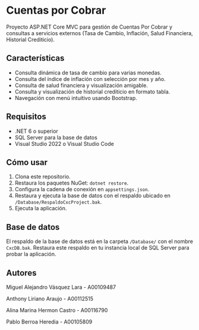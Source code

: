 # Cuentas por Cobrar
Proyecto ASP.NET Core MVC para gestión de Cuentas Por Cobrar y consultas a servicios externos (Tasa de Cambio, Inflación, Salud Financiera, Historial Crediticio).

## Características

- Consulta dinámica de tasa de cambio para varias monedas.
- Consulta del índice de inflación con selección por mes y año.
- Consulta de salud financiera y visualización amigable.
- Consulta y visualización de historial crediticio en formato tabla.
- Navegación con menú intuitivo usando Bootstrap.

## Requisitos

- .NET 6 o superior
- SQL Server para la base de datos
- Visual Studio 2022 o Visual Studio Code

## Cómo usar

1. Clona este repositorio.
2. Restaura los paquetes NuGet: `dotnet restore`.
3. Configura la cadena de conexión en `appsettings.json`.
4. Restaura y ejecuta la base de datos con el respaldo ubicado en `/Database/RespaldoCxcProject.bak`.
5. Ejecuta la aplicación.

## Base de datos

El respaldo de la base de datos está en la carpeta `/Database/` con el nombre `CxcDB.bak`. Restaura este respaldo en tu instancia local de SQL Server para probar la aplicación.

## Autores

Miguel Alejandro Vásquez Lara - A00109487

Anthony Liriano Araujo - A00112515

Alina Marina Hermon Castro - A00116790

Pablo Berroa Heredia - A00105809
